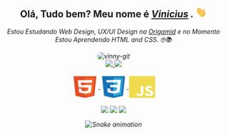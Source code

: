 <div align="center">
<h2 align="center">Olá, Tudo bem? Meu nome é <a href="https://www.instagram.com/ygbvinny" target="_blank"><i>Vinicius<i></a> . <img alt="Hi.gif" height="24" width="25" src="Hi.gif"</h2>

   </div>
   
 <div align="center">  
    
  <p align="center">Estou Estudando Web Design, UX/UI Design na <a href="https://www.origamid.com/"><i>Origamid</i></a>
    e no Momento Estou Aprendendo HTML and CSS. 🤓📚</p>
    
   </div>
    
<div align="center">
  <img alt="vinny-gif" height="600" style="border-radius:100px" src="vinny-gif.gif">
</div>
    
<div align="center">
  
  <a href="https://github.com/ygbvinny">
  <img height="180em" src="https://github-readme-stats.vercel.app/api?username=ygbvinny&show_icons=true&theme=midnight-purple&include_all_commits=true&count_private=true"/>
   <img height="150em" src="https://github-readme-stats.vercel.app/api/top-langs/?username=ygbvinny&layout=compact&langs_count=7&theme=midnight-purple"/>

</div>
 <br>
<div align="center" style="display: inline_block">
  
  <img align="center" alt="Vinny-HTML" height="50" width="60" src="https://raw.githubusercontent.com/devicons/devicon/master/icons/html5/html5-original.svg">
  <img align="center" alt="Vinny-CSS" height="50" width="60" src="https://raw.githubusercontent.com/devicons/devicon/master/icons/css3/css3-original.svg">
  <img align="center" alt="Vinny-Js" height="50" width="60" src="https://raw.githubusercontent.com/devicons/devicon/master/icons/javascript/javascript-plain.svg">
  
</div>
  <br>
<div align="center"> 
  <a href="https://www.youtube.com/c/YGBVINNY" target="_blank"><img src="https://img.shields.io/badge/YouTube-FF0000?style=for-the-badge&logo=youtube&logoColor=white" target="_blank"></a>
  <a href="https://instagram.com/ygbvinny" target="_blank"><img src="https://img.shields.io/badge/-Instagram-%23E4405F?style=for-the-badge&logo=instagram&logoColor=white" target="_blank"></a>
  <a href="https://www.linkedin.com/in/ygbvinny/" target="_blank"><img src="https://img.shields.io/badge/-LinkedIn-%230077B5?style=for-the-badge&logo=linkedin&logoColor=white" target="_blank"></a> 
  
  ![Snake animation](https://github.com/ygbvinny/ygbvinny/blob/output/github-contribution-grid-snake.svg)
  
</div>
